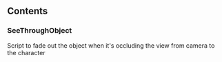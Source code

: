 ## Contents
### SeeThroughObject
Script to fade out the object when it's occluding the view from camera to the character
